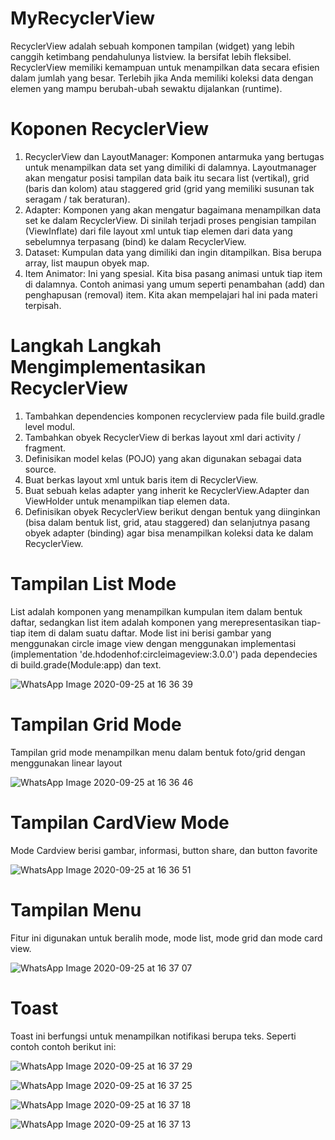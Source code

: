 # MyRecyclerView
RecyclerView adalah sebuah komponen tampilan (widget) yang lebih canggih ketimbang pendahulunya listview. Ia bersifat lebih fleksibel. RecyclerView memiliki kemampuan untuk menampilkan data secara efisien dalam jumlah yang besar. Terlebih jika Anda memiliki koleksi data dengan elemen yang mampu berubah-ubah sewaktu dijalankan (runtime).
# Koponen RecyclerView
1. RecyclerView dan LayoutManager: Komponen antarmuka yang bertugas untuk menampilkan data set yang dimiliki di dalamnya. Layoutmanager akan mengatur posisi tampilan data baik itu secara list (vertikal), grid (baris dan kolom) atau staggered grid (grid yang memiliki susunan tak seragam / tak beraturan).
 2. Adapter: Komponen yang akan mengatur bagaimana menampilkan data set ke dalam RecyclerView. Di sinilah terjadi proses pengisian tampilan (ViewInflate) dari file layout xml untuk tiap elemen dari data yang sebelumnya terpasang (bind) ke dalam RecyclerView.
 3. Dataset: Kumpulan data yang dimiliki dan ingin ditampilkan. Bisa berupa array, list maupun obyek map.
 4. Item Animator: Ini yang spesial. Kita bisa pasang animasi untuk tiap item di dalamnya. Contoh animasi yang umum seperti penambahan (add) dan penghapusan (removal) item. Kita akan mempelajari hal ini pada materi terpisah.
 # Langkah Langkah Mengimplementasikan RecyclerView
 1. Tambahkan dependencies komponen recyclerview pada file build.gradle level modul.
 2. Tambahkan obyek RecyclerView di berkas layout xml dari activity / fragment.
 3. Definisikan model kelas (POJO) yang akan digunakan sebagai data source.
 4. Buat berkas layout xml untuk baris item di RecyclerView.
 5. Buat sebuah kelas adapter yang inherit ke RecyclerView.Adapter dan ViewHolder untuk menampilkan tiap elemen data.
 6. Definisikan obyek RecyclerView berikut dengan bentuk yang diinginkan (bisa dalam bentuk list, grid, atau staggered) dan selanjutnya pasang obyek adapter (binding) agar bisa menampilkan koleksi data ke dalam RecyclerView.
 # Tampilan List Mode
 List adalah komponen yang menampilkan kumpulan item dalam bentuk daftar, sedangkan list item adalah komponen yang merepresentasikan tiap-tiap item di dalam suatu daftar. Mode list ini berisi gambar yang menggunakan circle image view dengan menggunakan implementasi (implementation 'de.hdodenhof:circleimageview:3.0.0') pada dependecies di build.grade(Module:app) dan text.

![WhatsApp Image 2020-09-25 at 16 36 39](https://user-images.githubusercontent.com/60589822/94253856-1dc2e580-ff50-11ea-80a0-009488b70448.jpeg)

# Tampilan Grid Mode
Tampilan grid mode menampilkan menu dalam bentuk foto/grid dengan menggunakan linear layout

![WhatsApp Image 2020-09-25 at 16 36 46](https://user-images.githubusercontent.com/60589822/94253876-22879980-ff50-11ea-804e-b8257944b974.jpeg)

# Tampilan CardView Mode
Mode Cardview berisi gambar, informasi, button share, dan button favorite

![WhatsApp Image 2020-09-25 at 16 36 51](https://user-images.githubusercontent.com/60589822/94253872-21ef0300-ff50-11ea-9076-91aa1c8c593a.jpeg)

# Tampilan Menu
Fitur ini digunakan untuk beralih mode, mode list, mode grid dan mode card view.

![WhatsApp Image 2020-09-25 at 16 37 07](https://user-images.githubusercontent.com/60589822/94253870-21566c80-ff50-11ea-93e1-ab6010ae466a.jpeg)

# Toast
Toast ini berfungsi untuk menampilkan notifikasi berupa teks. Seperti contoh contoh berikut ini:

![WhatsApp Image 2020-09-25 at 16 37 29](https://user-images.githubusercontent.com/60589822/94253860-1ef41280-ff50-11ea-953b-2e6244d04fd1.jpeg)

![WhatsApp Image 2020-09-25 at 16 37 25](https://user-images.githubusercontent.com/60589822/94253864-1f8ca900-ff50-11ea-8522-52fae2de7628.jpeg)

![WhatsApp Image 2020-09-25 at 16 37 18](https://user-images.githubusercontent.com/60589822/94253867-20253f80-ff50-11ea-8371-338c7747e7c4.jpeg)

![WhatsApp Image 2020-09-25 at 16 37 13](https://user-images.githubusercontent.com/60589822/94253869-20bdd600-ff50-11ea-8d7c-b66d9dedf29d.jpeg)
